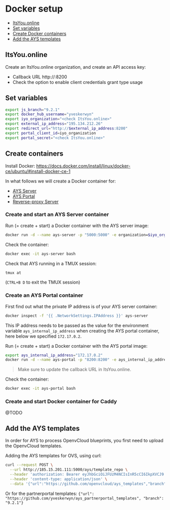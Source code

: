 # Docker setup


- [ItsYou.online](#iyo)
- [Set variables](#vars)
- [Create Docker containers](#create-containers)
- [Add the AYS templates](#ays-templates)


<a id="iyo"></a>
## ItsYou.online

Create an ItsYou.online organization, and create an API access key:
- Callback URL http://<public-ip-address>:8200
- Check the option to enable client credentials grant type usage


<a id="vars"></a>
## Set variables

```bash
export js_branch="9.2.1"
export docker_hub_username="yveskerwyn"
export iyo_organization="<check ItsYou.online>"
export external_ip_address="195.134.212.26"
export redirect_url="http://$external_ip_address:8200"
export portal_client_id=iyo_organization
export portal_secret="<check ItsYou.online>"
```

<a id="create-containers"></a>
## Create containers

Install Docker: https://docs.docker.com/install/linux/docker-ce/ubuntu/#install-docker-ce-1

In what follows we will create a Docker container for:
- [AYS Server](#ays-container)
- [AYS Portal](portal-container)
- [Reverse-proxy Server](#caddy)


<a id="ays-container"></a>
### Create and start an AYS Server container

Run (= create + start) a Docker container with the AYS server image:
```bash
docker run -d --name ays-server -p "5000:5000" -e organization=$iyo_organization -e external_ip_address=$external_ip_address $docker_hub_username/ays_server:$js_branch
```

Check the container:
```bash
docker exec -it ays-server bash
```

Check that AYS running in a TMUX session:
```bash
tmux at
```

(`CTRL+B D` to exit the TMUX session)


<a id="portal-container"></a>
### Create an AYS Portal container

First find out what the private IP address is of your AYS server container:
```bash
docker inspect -f '{{ .NetworkSettings.IPAddress }}' ays-server
```

This IP address needs to be passed as the value for the environment variable `ays_internal_ip_address` when creating the AYS portal container, here below we specified `172.17.0.2`.

Run (= create + start) a Docker container with the AYS portal image:
```bash
export ays_internal_ip_address="172.17.0.2"
docker run -d --name ays-portal -p "8200:8200" -e ays_internal_ip_address=$ays_internal_ip_address -e external_ip_address=$external_ip_address -e portal_client_id=$portal_client_id -e portal_secret=$portal_secret -e redirect_url=$redirect_url -e organization=$iyo_organization $docker_hub_username/ays_portal:$js_branch
```

> Make sure to update the callback URL in ItsYou.online.

Check the container:
```bash
docker exec -it ays-portal bash
```

<a id="caddy"></a>
### Create and start Docker container for Caddy

@TODO


<a id="ays-templates"></a>
## Add the AYS templates

In order for AYS to process OpenvCloud blueprints, you first need to upload the OpenvCloud templates.

Adding the AYS templates for OVS, using curl:
```bash
curl --request POST \
  --url http://185.15.201.111:5000/ays/template_repo \
  --header 'authorization: Bearer eyJhbGciOiJFUzM4NCIsInR5cCI6IkpXVCJ9.eyJhenAiOiJlMnpsTi03U0M2N3RhdjN0UlJuZG9VQUd4a1U1IiwiZXhwIjoxNTIwNjA4MzIyLCJpc3MiOiJpdHN5b3VvbmxpbmUiLCJzY29wZSI6WyJ1c2VyOm1lbWJlcm9mOmF5cy1vcmdhbml6YXRpb25zLmRvY2tlci1vbi1tYWMiXSwidXNlcm5hbWUiOiJ5dmVzIn0.PgeqU9Ndm3_MAXM1WiMVd6WVtxSbdVCxUW--MA4FPmvYOMFg5d2cWPF_bSO1F48aRvS5rG6o9ayLmpM44thIeKlYhvaFARv5khjijt_2hdSll7ciY2LY75NOp26syZ3q' \
  --header 'content-type: application/json' \
  --data '{"url":"https://github.com/openvcloud/ays_templates","branch": "master"}'
```

Or for the partnerportal templates: `{"url": "https://github.com/yveskerwyn/ays_partnerportal_templates", "branch": "9.2.1"}`